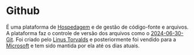 # Github
É uma plataforma de [Hospedagem](Hospedagem) e de gestão de código-fonte e arquivos. A plataforma faz o controle de versão dos arquivos como o [2024-06-30-Git](2024-06-30-Git.md). Foi criado pelo [Linus Torvalds](Linus%20Torvalds.md) e posteriormente foi vendido para a [Microsoft](Microsoft) e tem sido mantida por ela até os dias atuais.
